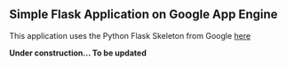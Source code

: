 ## Simple Flask Application on Google App Engine ##

This application uses the Python Flask Skeleton from Google [here](https://github.com/GoogleCloudPlatform/appengine-python-flask-skeleton)

**Under construction... To be updated**